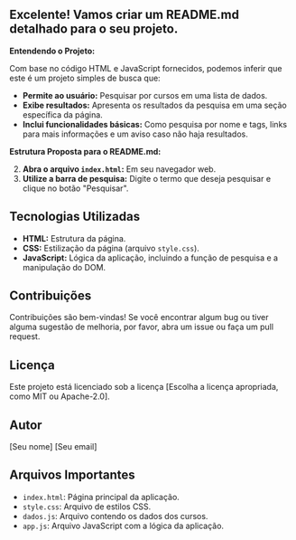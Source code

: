 ## **Excelente! Vamos criar um README.md detalhado para o seu projeto.**

**Entendendo o Projeto:**

Com base no código HTML e JavaScript fornecidos, podemos inferir que este é um projeto simples de busca que:

* **Permite ao usuário:** Pesquisar por cursos em uma lista de dados.
* **Exibe resultados:** Apresenta os resultados da pesquisa em uma seção específica da página.
* **Inclui funcionalidades básicas:** Como pesquisa por nome e tags, links para mais informações e um aviso caso não haja resultados.

**Estrutura Proposta para o README.md:**

2. **Abra o arquivo `index.html`:**
   Em seu navegador web.
3. **Utilize a barra de pesquisa:** 
   Digite o termo que deseja pesquisar e clique no botão "Pesquisar".

## Tecnologias Utilizadas

* **HTML:** Estrutura da página.
* **CSS:** Estilização da página (arquivo `style.css`).
* **JavaScript:** Lógica da aplicação, incluindo a função de pesquisa e a manipulação do DOM.

## Contribuições

Contribuições são bem-vindas! Se você encontrar algum bug ou tiver alguma sugestão de melhoria, por favor, abra um issue ou faça um pull request.

## Licença

Este projeto está licenciado sob a licença [Escolha a licença apropriada, como MIT ou Apache-2.0].

## Autor

[Seu nome]
[Seu email]

## Arquivos Importantes

* `index.html`: Página principal da aplicação.
* `style.css`: Arquivo de estilos CSS.
* `dados.js`: Arquivo contendo os dados dos cursos.
* `app.js`: Arquivo JavaScript com a lógica da aplicação.
```
